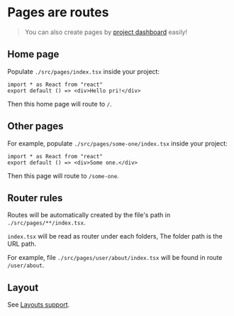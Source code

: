 # Pages are routes

> You can also create pages by [project dashboard](../features/project-dashboard) easily!

## Home page

Populate `./src/pages/index.tsx` inside your project:

```tsx
import * as React from "react"
export default () => <div>Hello pri!</div>
```

Then this home page will route to `/`.

## Other pages

For example, populate `./src/pages/some-one/index.tsx` inside your project:

```tsx
import * as React from "react"
export default () => <div>Some one.</div>
```

Then this page will route to `/some-one`.

## Router rules

Routes will be automatically created by the file's path in `./src/pages/**/index.tsx`.

`index.tsx` will be read as router under each folders, The folder path is the URL path.

For example, file `./src/pages/user/about/index.tsx` will be found in route `/user/about`.

## Layout

See [Layouts support](layout-support).
